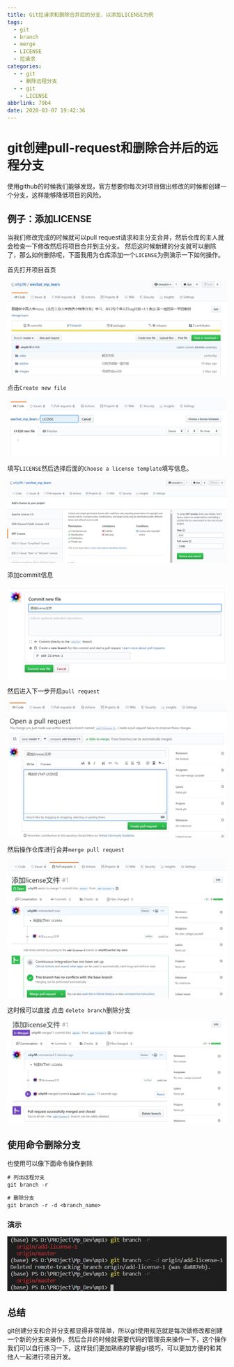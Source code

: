 ```yaml
---
title: Git拉请求和删除合并后的分支，以添加LICENSE为例
tags:
  - git
  - branch
  - merge
  - LICENSE
  - 拉请求
categories:
  - - git
    - 删除远程分支
  - - git
    - LICENSE
abbrlink: 79b4
date: 2020-03-07 19:42:36
---
```


# git创建pull-request和删除合并后的远程分支

使用github的时候我们能够发现，官方想要你每次对项目做出修改的时候都创建一个分支，这样能够降低项目的风险。

## 例子：添加LICENSE

当我们修改完成的时候就可以pull request请求和主分支合并，然后仓库的主人就会检查一下修改然后将项目合并到主分支。 然后这时候新建的分支就可以删除了，那么如何删除呢，下面我用为仓库添加一个`LICENSE`为例演示一下如何操作。

首先打开项目首页

![Create new file](./2020-03-07-19-52-39.jpg)

点击`Create new file`

![Choose a license template](./2020-03-07-19-54-03.jpg)

填写`LICENSE`然后选择后面的`Choose a license template`填写信息。

![填写信息并确认修改](./2020-03-07-19-56-03.jpg)

添加commit信息

![commit创建分支](./2020-03-07-19-58-15.jpg)


然后进入下一步开启`pull request`

![开启pull request](./2020-03-07-20-02-14.jpg)

然后操作仓库进行合并`merge pull request`

![处理合并](./2020-03-07-20-03-50.jpg)

这时候可以直接 点击 `delete branch`删除分支

![](./2020-03-07-20-05-59.jpg)

## 使用命令删除分支

也使用可以像下面命令操作删除


```ps
# 列出远程分支
git branch -r

```
```ps
# 删除分支
git branch -r -d <branch_name>
```
### 演示

![](./2020-03-07-20-30-50.jpg)


## 总结

git创建分支和合并分支都显得非常简单，所以git使用规范就是每次做修改都创建一个新的分支来操作，然后合并的时候就需要代码的管理员来操作一下，这个操作我们可以自行练习一下，这样我们更加熟练的掌握git技巧，可以更加方便的和其他人一起进行项目开发。
